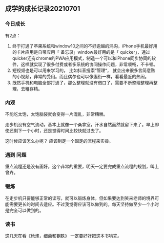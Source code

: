 ## 成学的成长记录20210701

### 今日成长

有2点：

1. 终于打通了苹果系统和window10之间的不好逾越的鸿沟，iPhone手机最好用的卡片应用是自带应用「 备忘录」window最好用的是「 quicker」，通过quicker还有chrome的PWA应用模式，制造一个可以和iPhone同步协同的软件，这样就实现了很多付费或者多系统的协同操作问题，非常顺畅，不卡顿。
2. 短视频也是可以用来学习的， 比如抖音搜索”管理“， 就会出来很多言简意赅的小视频，非常的受用。而且偶尔也可以像逛街一样，看看最近的热闹。
3. 既然手机和电脑全部打通了，那么整理就没有借口了，需要不断整理整理再整理，去粗存精。

### 内观

不能吃太饱，太饱脑袋就会变得一片混乱，非常糟糕。 

走步机没有空气流动，基本上就像一个桑拿室，汗水自然而然就留下来了。早上即使还剩下一个小时，还是觉得时间比较快就过去了。

这时候应该怎么办呢？ 应该制定一个固定的流程来实操。

### 遇到 问题

重点流程还是没有画好，这个非常的重要，明天一定要完成重点流程的规划，叫上曾卉。

### 锻炼

在走步机只要能够正常的读写，就可以锻炼身体，但如果要达到笑来老师的境界可能需要更长的时间去适应。不过我觉得应该可以做到的。每天坚持做至少一个小时是完全可以做到的。

### 读书

这几天在看《枪炮，细菌和钢铁》 一定要好好把这本书啃完。